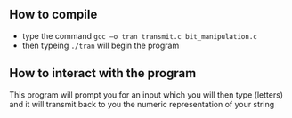 ## How to compile
- type the command `gcc –o tran transmit.c bit_manipulation.c`
- then typeing `./tran` will begin the program

## How to interact with the program

This program will prompt you for an input which you will then type (letters) and it will transmit back to you the
numeric representation of your string
